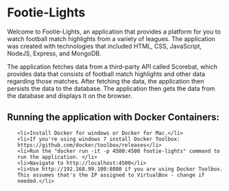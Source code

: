 # Footie-Lights
<p> Welcome to Footie-Lights, an application that provides a platform for you to watch football match highlights from a variety of leagues.
The application was created with technologies that included HTML, CSS, JavaScript, NodeJS, Express, and MongoDB.</p>
<p> The application fetches data from a third-party API called Scorebat, which provides data that consists of football match highlights and other data regarding those matches.
After fetching the data, the application then persists the data to the database. The application then gets the data from the database and displays it
on the browser. </p>

## Running the application with Docker Containers:

<ol>

	<li>Install Docker for windows or Docker for Mac.</li>
	<li>If you're using windows 7 install Docker Toolbox: https://github.com/docker/toolbox/releases</li>
	<li>Run the "docker run -it -p 4500:4500 footie-lights" command to run the application. </li>
	<li>Navigate to http://localhost:4500</li>
	<li>Use http://192.168.99.100:8080 if you are using Docker Toolbox. This assumes that's the IP assigned to VirtualBox - change if needed.</li>

</ol>

